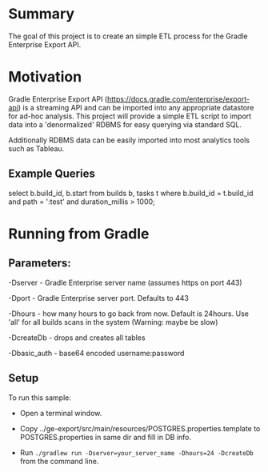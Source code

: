 # Summary

The goal of this project is to create an simple ETL process for the Gradle Enterprise Export API.

# Motivation

Gradle Enterprise Export API (https://docs.gradle.com/enterprise/export-api) is a streaming API and can be imported into any appropriate datastore for ad-hoc analysis. This project will provide a simple ETL script to import data into a 'denormalized' RDBMS for easy querying via standard SQL.

Additionally RDBMS data can be easily imported into most analytics tools such as Tableau.

## Example Queries

select b.build_id, b.start from builds b, tasks t where b.build_id = t.build_id and path = ':test' and duration_millis > 1000;

# Running from Gradle

## Parameters:

-Dserver - Gradle Enterprise server name (assumes https on port 443)

-Dport - Gradle Enterprise server port. Defaults to 443

-Dhours - how many hours to go back from now. Default is 24hours. Use 'all' for all builds scans in the system (Warning: maybe be slow)

-DcreateDb - drops and creates all tables

-Dbasic_auth - base64 encoded username:password

## Setup

To run this sample:

- Open a terminal window.

- Copy ../ge-export/src/main/resources/POSTGRES.properties.template to POSTGRES.properties in same dir and fill in DB info.

- Run `./gradlew run -Dserver=your_server_name -Dhours=24 -DcreateDb` from the command line.